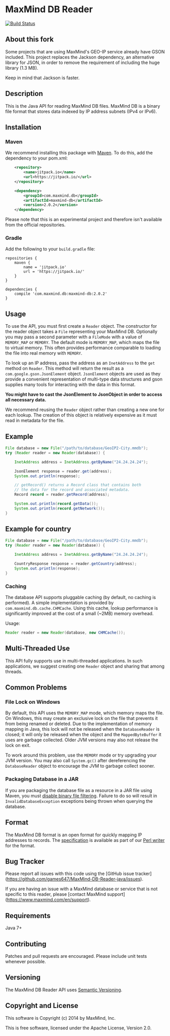 # MaxMind DB Reader #
[![Build Status](https://travis-ci.org/maxmind/MaxMind-DB-Reader-java.png?branch=master)](https://travis-ci.org/maxmind/MaxMind-DB-Reader-java)

## About this fork ##

Some projects that are using MaxMind's GEO-IP service already have GSON included. This project replaces the Jackson
dependency, an alternative library for JSON, in order to remove the requirement of including the huge library (1.3 MB).

Keep in mind that Jackson is faster.

## Description ##

This is the Java API for reading MaxMind DB files. MaxMind DB is a binary file
format that stores data indexed by IP address subnets (IPv4 or IPv6).

## Installation ##

### Maven ###

We recommend installing this package with [Maven](https://maven.apache.org/).
To do this, add the dependency to your pom.xml:

```xml
    <repository>
        <name>jitpack.io</name>
        <url>https://jitpack.io/</url>
    </repository>

    <dependency>
        <groupId>com.maxmind.db</groupId>
        <artifactId>maxmind-db</artifactId>
        <version>2.0.2</version>
    </dependency>
```

Please note that this is an experimental project and therefore isn't available from the official repositories.

### Gradle ###

Add the following to your `build.gradle` file:

```
repositories {
    maven {
        name = 'jitpack.io'
        url = 'https://jitpack.io/'
    }
}

dependencies {
    compile 'com.maxmind.db:maxmind-db:2.0.2'
}
```

## Usage ##

To use the API, you must first create a `Reader` object. The constructor for
the reader object takes a `File` representing your MaxMind DB. Optionally you
may pass a second parameter with a `FileMode` with a value of `MEMORY_MAP` or
`MEMORY`. The default mode is `MEMORY_MAP`, which maps the file to virtual
memory. This often provides performance comparable to loading the file into
real memory with `MEMORY`.

To look up an IP address, pass the address as an `InetAddress` to the `get`
method on `Reader`. This method will return the result as a
`com.google.gson.JsonElement` object. `JsonElement` objects are used
as they provide a convenient representation of multi-type data structures and gson
supplies many tools for interacting with the data in this format.

**You might have to cast the JsonElement to JsonObject in order to access all necessary data.**

We recommend reusing the `Reader` object rather than creating a new one for
each lookup. The creation of this object is relatively expensive as it must
read in metadata for the file.

## Example ##

```java
File database = new File("/path/to/database/GeoIP2-City.mmdb");
try (Reader reader = new Reader(database)) {

    InetAddress address = InetAddress.getByName("24.24.24.24");

    JsonElement response = reader.get(address);
    System.out.println(response);

    // getRecord() returns a Record class that contains both
    // the data for the record and associated metadata.
    Record record = reader.getRecord(address);

    System.out.println(record.getData());
    System.out.println(record.getNetwork());
}
```

## Example for country ##

```java
File database = new File("/path/to/database/GeoIP2-City.mmdb");
try (Reader reader = new Reader(database)) {

    InetAddress address = InetAddress.getByName("24.24.24.24");

    CountryResponse response = reader.getCountry(address);
    System.out.println(response);
}
```

### Caching ###

The database API supports pluggable caching (by default, no caching is
performed). A simple implementation is provided by `com.maxmind.db.cache.CHMCache`.
Using this cache, lookup performance is significantly improved at the cost of
a small (~2MB) memory overhead.

Usage:

```java
Reader reader = new Reader(database, new CHMCache());
```

## Multi-Threaded Use ##

This API fully supports use in multi-threaded applications. In such
applications, we suggest creating one `Reader` object and sharing that among
threads.

## Common Problems ##

### File Lock on Windows ###

By default, this API uses the `MEMORY_MAP` mode, which memory maps the file.
On Windows, this may create an exclusive lock on the file that prevents it
from being renamed or deleted. Due to the implementation of memory mapping in
Java, this lock will not be released when the `DatabaseReader` is closed; it
will only be released when the object and the `MappedByteBuffer` it uses are
garbage collected. Older JVM versions may also not release the lock on exit.

To work around this problem, use the `MEMORY` mode or try upgrading your JVM
version. You may also call `System.gc()` after dereferencing the
`DatabaseReader` object to encourage the JVM to garbage collect sooner.

### Packaging Database in a JAR ###

If you are packaging the database file as a resource in a JAR file using
Maven, you must
[disable binary file filtering](https://maven.apache.org/plugins/maven-resources-plugin/examples/binaries-filtering.html).
Failure to do so will result in `InvalidDatabaseException` exceptions being
thrown when querying the database.

## Format ##

The MaxMind DB format is an open format for quickly mapping IP addresses to
records. The
[specification](https://github.com/maxmind/MaxMind-DB/blob/master/MaxMind-DB-spec.md)
is available as part of our
[Perl writer](https://github.com/maxmind/MaxMind-DB-Writer-perl) for the
format.

## Bug Tracker ##

Please report all issues with this code using the [GitHub issue tracker]
(https://github.com/games647/MaxMind-DB-Reader-java/issues).

If you are having an issue with a MaxMind database or service that is not
specific to this reader, please [contact MaxMind support]
(https://www.maxmind.com/en/support).

## Requirements  ##

Java 7+

## Contributing ##

Patches and pull requests are encouraged. Please include unit tests whenever possible.

## Versioning ##

The MaxMind DB Reader API uses [Semantic Versioning](http://semver.org/).

## Copyright and License ##

This software is Copyright (c) 2014 by MaxMind, Inc.

This is free software, licensed under the Apache License, Version 2.0.
